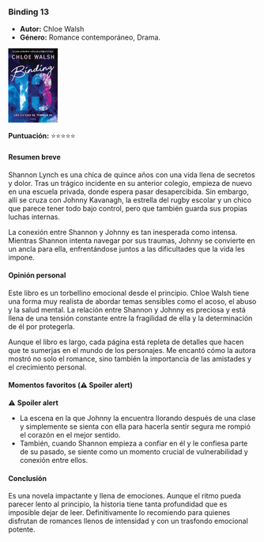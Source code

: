### **Binding 13**  
- **Autor:** Chloe Walsh  
- **Género:** Romance contemporáneo, Drama.  
<img src="/Imagenes/Binding 13.jpg" alt="Binding 13" width="100" />  

**Puntuación:** ⭐⭐⭐⭐⭐  

#### Resumen breve  
Shannon Lynch es una chica de quince años con una vida llena de secretos y dolor. Tras un trágico incidente en su anterior colegio, empieza de nuevo en una escuela privada, donde espera pasar desapercibida. Sin embargo, allí se cruza con Johnny Kavanagh, la estrella del rugby escolar y un chico que parece tener todo bajo control, pero que también guarda sus propias luchas internas.  

La conexión entre Shannon y Johnny es tan inesperada como intensa. Mientras Shannon intenta navegar por sus traumas, Johnny se convierte en un ancla para ella, enfrentándose juntos a las dificultades que la vida les impone.  

#### Opinión personal  
Este libro es un torbellino emocional desde el principio. Chloe Walsh tiene una forma muy realista de abordar temas sensibles como el acoso, el abuso y la salud mental. La relación entre Shannon y Johnny es preciosa y está llena de una tensión constante entre la fragilidad de ella y la determinación de él por protegerla.  

Aunque el libro es largo, cada página está repleta de detalles que hacen que te sumerjas en el mundo de los personajes. Me encantó cómo la autora mostró no solo el romance, sino también la importancia de las amistades y el crecimiento personal.  

#### Momentos favoritos (⚠️ Spoiler alert)  
⚠️ **Spoiler alert**  
- La escena en la que Johnny la encuentra llorando después de una clase y simplemente se sienta con ella para hacerla sentir segura me rompió el corazón en el mejor sentido.  
- También, cuando Shannon empieza a confiar en él y le confiesa parte de su pasado, se siente como un momento crucial de vulnerabilidad y conexión entre ellos.  

#### Conclusión  
Es una novela impactante y llena de emociones. Aunque el ritmo pueda parecer lento al principio, la historia tiene tanta profundidad que es imposible dejar de leer. Definitivamente lo recomiendo para quienes disfrutan de romances llenos de intensidad y con un trasfondo emocional potente.
